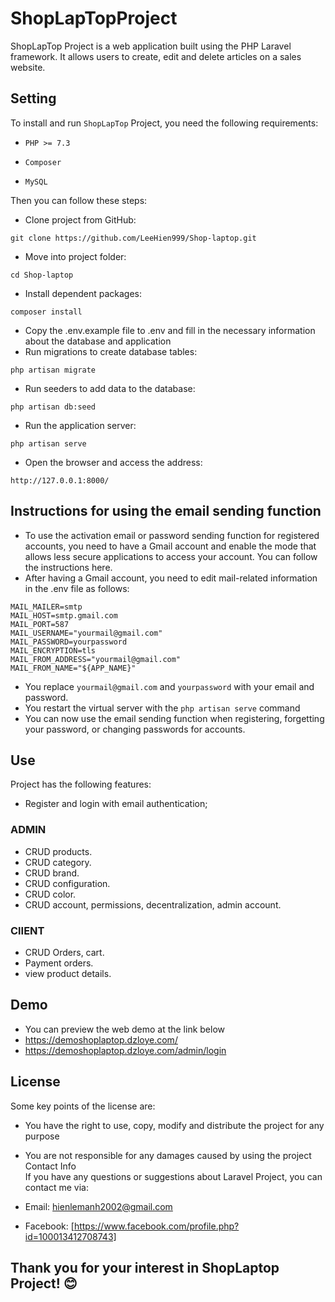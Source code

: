 # ShopLapTopProject

ShopLapTop Project is a web application built using the PHP Laravel framework. It allows users to create, edit and delete articles on a sales website.

## Setting
To install and run `ShopLapTop` Project, you need the following requirements:

- ```PHP >= 7.3```

- ```Composer```

- ```MySQL```

Then you can follow these steps:

- Clone project from GitHub:
```
git clone https://github.com/LeeHien999/Shop-laptop.git
```
- Move into project folder:
```
cd Shop-laptop
```
- Install dependent packages:
```
composer install
```
- Copy the .env.example file to .env and fill in the necessary information about the database and application
- Run migrations to create database tables:
```
php artisan migrate
```
- Run seeders to add data to the database:
```
php artisan db:seed
```

- Run the application server:
```
php artisan serve
```
- Open the browser and access the address:
```
http://127.0.0.1:8000/
```
## Instructions for using the email sending function
- To use the activation email or password sending function for registered accounts, you need to have a Gmail account and enable the mode that allows less secure applications to access your account. You can follow the instructions here.
- After having a Gmail account, you need to edit mail-related information in the .env file as follows:
```
MAIL_MAILER=smtp
MAIL_HOST=smtp.gmail.com
MAIL_PORT=587
MAIL_USERNAME="yourmail@gmail.com"
MAIL_PASSWORD=yourpassword
MAIL_ENCRYPTION=tls
MAIL_FROM_ADDRESS="yourmail@gmail.com"
MAIL_FROM_NAME="${APP_NAME}"
```
- You replace `yourmail@gmail.com` and `yourpassword` with your email and password.
- You restart the virtual server with the `php artisan serve` command
- You can now use the email sending function when registering, forgetting your password, or changing passwords for accounts.

## Use
Project has the following features:
- Register and login with email authentication;
### ADMIN
- CRUD products.
- CRUD category.
- CRUD brand.
- CRUD configuration.
- CRUD color.
- CRUD account, permissions, decentralization, admin account.
### ClIENT
- CRUD Orders, cart.
- Payment orders.
- view product details.

## Demo
- You can preview the web demo at the link below
- https://demoshoplaptop.dzloye.com/
- https://demoshoplaptop.dzloye.com/admin/login
  
## License
Some key points of the license are:

- You have the right to use, copy, modify and distribute the project for any purpose
- You are not responsible for any damages caused by using the project
Contact Info\
If you have any questions or suggestions about Laravel Project, you can contact me via:

- Email: hienlemanh2002@gmail.com
- Facebook: [https://www.facebook.com/profile.php?id=100013412708743]
## Thank you for your interest in ShopLaptop Project! 😊
